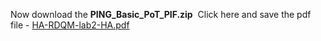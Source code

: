 
Now download the **PING_Basic_PoT_PIF.zip** 
    Click here and save the pdf file - [HA-RDQM-lab2-HA.pdf](HA-RDQM-lab2-HA.pdf)